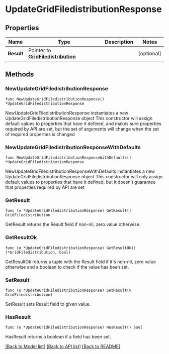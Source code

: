 # UpdateGridFiledistributionResponse

## Properties

Name | Type | Description | Notes
------------ | ------------- | ------------- | -------------
**Result** | Pointer to [**GridFiledistribution**](GridFiledistribution.md) |  | [optional] 

## Methods

### NewUpdateGridFiledistributionResponse

`func NewUpdateGridFiledistributionResponse() *UpdateGridFiledistributionResponse`

NewUpdateGridFiledistributionResponse instantiates a new UpdateGridFiledistributionResponse object
This constructor will assign default values to properties that have it defined,
and makes sure properties required by API are set, but the set of arguments
will change when the set of required properties is changed

### NewUpdateGridFiledistributionResponseWithDefaults

`func NewUpdateGridFiledistributionResponseWithDefaults() *UpdateGridFiledistributionResponse`

NewUpdateGridFiledistributionResponseWithDefaults instantiates a new UpdateGridFiledistributionResponse object
This constructor will only assign default values to properties that have it defined,
but it doesn't guarantee that properties required by API are set

### GetResult

`func (o *UpdateGridFiledistributionResponse) GetResult() GridFiledistribution`

GetResult returns the Result field if non-nil, zero value otherwise.

### GetResultOk

`func (o *UpdateGridFiledistributionResponse) GetResultOk() (*GridFiledistribution, bool)`

GetResultOk returns a tuple with the Result field if it's non-nil, zero value otherwise
and a boolean to check if the value has been set.

### SetResult

`func (o *UpdateGridFiledistributionResponse) SetResult(v GridFiledistribution)`

SetResult sets Result field to given value.

### HasResult

`func (o *UpdateGridFiledistributionResponse) HasResult() bool`

HasResult returns a boolean if a field has been set.


[[Back to Model list]](../README.md#documentation-for-models) [[Back to API list]](../README.md#documentation-for-api-endpoints) [[Back to README]](../README.md)


